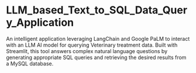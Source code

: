 # LLM_based_Text_to_SQL_Data_Query_Application
An intelligent application leveraging LangChain and Google PaLM to interact with an LLM AI model for querying Veterinary treatment data. Built with Streamlit, this tool answers complex natural language questions by generating appropriate SQL queries and retrieving the desired results from a MySQL database.
